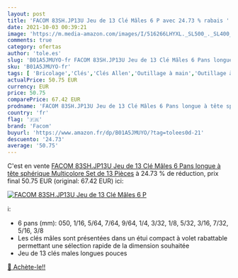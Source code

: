 ```yaml
---
layout: post
title: 'FACOM 83SH.JP13U Jeu de 13 Clé Mâles 6 P avec 24.73 % rabais '
date: 2021-10-03 00:39:21
image: 'https://m.media-amazon.com/images/I/516266LHYXL._SL500_._SL400_.jpg'
comments: true
category: ofertas
author: 'tole.es'
slug: 'B01A5JMUYO-fr FACOM 83SH.JP13U Jeu de 13 Clé Mâles 6 Pans longue à tête...'
sku: 'B01A5JMUYO-fr'
tags: [ 'Bricolage','Clés','Clés Allen','Outillage à main','Outillage à main et électroportatif','facom', ]
actualPrice: 50.75 EUR
currency: EUR
price: 50.75
comparePrice: 67.42 EUR
prodname: 'FACOM 83SH.JP13U Jeu de 13 Clé Mâles 6 Pans longue à tête sphérique  Multicolore  Set de 13 Pièces'
country: 'fr'
flag: '🇫🇷'
brand: 'Facom'
buyurl: 'https://www.amazon.fr/dp/B01A5JMUYO/?tag=tolees0d-21'
descuento: '24.73'
average: '50.75'
---
```


C'est en vente [FACOM 83SH.JP13U Jeu de 13 Clé Mâles 6 Pans longue à tête sphérique  Multicolore  Set de 13 Pièces](https://www.amazon.fr/dp/B01A5JMUYO/?tag=tolees0d-21)  à  24.73 % de réduction, prix final  50.75 EUR (original: 67.42 EUR) ici:

[![FACOM 83SH.JP13U Jeu de 13 Clé Mâles 6 P](https://m.media-amazon.com/images/I/516266LHYXL._SL500_._SL400_.jpg)](https://www.amazon.fr/dp/B01A5JMUYO/?tag=tolees0d-21)

ℹ️:

- 6 pans (mm): 050, 1/16, 5/64, 7/64, 9/64, 1/4, 3/32, 1/8, 5/32, 3/16, 7/32, 5/16, 3/8
- Les clés mâles sont présentées dans un étui compact à volet rabattable permettant une sélection rapide de la dimension souhaitée
- Jeu de 13 clés males longues pouces

[🛒 Achète-le!!](https://www.amazon.fr/dp/B01A5JMUYO/?tag=tolees0d-21)
